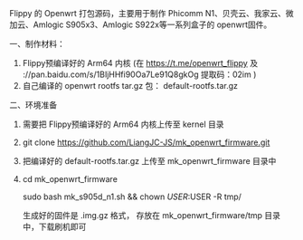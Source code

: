 Flippy 的 Openwrt 打包源码，主要用于制作 Phicomm N1、贝壳云、我家云、微加云、Amlogic S905x3、Amlogic S922x等一系列盒子的 openwrt固件。

一、制作材料：
1. Flippy预编译好的 Arm64 内核 (在 https://t.me/openwrt_flippy  及 ://pan.baidu.com/s/1BIjHHfi90Oa7Le91Q8gkOg 提取码：02im )
2. 自己编译的 openwrt rootfs tar.gz 包： default-rootfs.tar.gz 

二、环境准备
    
1. 需要把 Flippy预编译好的 Arm64 内核上传至 kernel 目录
2. git clone https://github.com/LiangJC-JS/mk_openwrt_firmware.git     
4. 把编译好的 default-rootfs.tar.gz 上传至 mk_openwrt_firmware 目录中
5. cd mk_openwrt_firmware

   sudo bash mk_s905d_n1.sh && chown $USER:$USER -R tmp/

   生成好的固件是 .img.gz 格式， 存放在 mk_openwrt_firmware/tmp 目录中，下载刷机即可

    
                 
